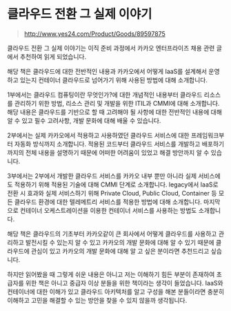 # 클라우드 전환 그 실제 이야기

> http://www.yes24.com/Product/Goods/89597875

클라우드 전환 그 실제 이야기는 이직 준비 과정에서 카카오 엔터프라이즈 채용 관련 글에서 추천하여 읽게 되었습니다.

해당 책은 클라우드에 대한 전반적인 내용과 카카오에서 어떻게 IaaS를 설계해서 운영하고 있는지 컨테이너 클라우드로 넘어가기 위해 사용된 방법에 대해 소개합니다.

1부에서는 클라우드 컴퓨팅이란 무엇인가?에 대한 개념적인 내용부터 클라우드 리소스를 관리하기 위한 방법, 리소스 관리 및 개발을 위한 ITIL과 CMMI에 대해 소개합니다. 해당 내용은 클라우드를 기반으로 할 때 고려해야 될 사항에 대한 전반적인 내용에 대해 알 수 있고 필수 고려사항, 개발 문화에 대해 배울 수 있습니다.

2부에서는 실제 카카오에서 적용하고 사용하였던 클라우드 서비스에 대한 프레임워크부터 자동화 방식까지 소개합니다. 적용된 코드부터 클라우드 서비스를 개발하고 배포하기 까지의 전체 내용을 설명하기 때문에 어떠한 어려움이 있었고 해결 방안까지 알 수 있습니다.

3부에서는 2부에서 개발한 클라우드 서비스를 카카오 내부 뿐만 아니라 실제 서비스에도 적용하기 위해 적용된 기술에 대해 CMMI 단계로 소개합니다. legacy에서 IaaS로 전환 시 효과와 실제 서비스하기 위해 Private Cloud, Public Cloud, Container 등 모든 클라우드 환경에 대한 텔레메트리 서비스를 적용한 방법에 대해 소개합니다. 마지막으로 컨테이너 오케스트레이션을 이용한 컨테이너 서비스를 사용하는 방법도 소개합니다.

해당 책은 클라우드의 기초부터 카카오같이 큰 회사에서 어떻게 클라우드를 사용하고 관리하고 발전시킬 수 있는지 알 수 있고 카카오의 개발 문화에 대해 알 수 있기 때문에 클라우드에 관심이 있고 카카오의 개발 문화에 대해 알 고 싶은 분이라면 추천드리고 싶습니다.

하지만 읽어봤을 때 그렇게 쉬운 내용은 아니고 저는 이해하기 힘든 부분이 존재하여 초급자를 위한 책은 아니고 중급자 이상 분들을 위한 책이라는 생각이 들었습니다. IaaS와 컨테이너에 대한 이해가 있고 클라우드 아키텍처를 알고 구성을 해본 분들이라면 충분히 이해하고 고민을 해결할 수 있는 방안을 찾을 수 있지 않을까 생각됩니다.